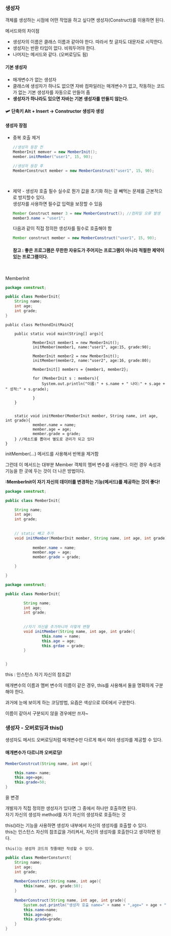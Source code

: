 ### 생성자

객체를 생성하는 시점에 어떤 작업을 하고 싶다면 생성자(Construct)를 이용하면 된다.

메서드와의 차이점
* 생성자의 이름은 클래스 이름과 같아야 한다. 따라서 첫 글자도 대문자로 시작한다.
* 생성자는 반환 타입이 없다. 비워두어야 한다.
* 나머지는 메서드와 같다. (오버로딩도 됨)

#### 기본 생성자
* 매개변수가 없는 생성자
* 클래스에 생성자가 하나도 없으면 자바 컴파일러는 매개변수가 없고, 작동하는 코드가 없는 기본 생성자를 자동으로 만들어 줌
* <b>생성자가 하나라도 있으면 자바는 기본 생성자를 만들지 않는다.</b>

#### 🛩️ 단축키 Alt + Insert -> Constructor 생성자 생성

#### 생성자 장점
* 중복 호출 제거
  ```java
  //생성자 등장 전
  MemberInit memver = new MemberInit();
  member.initMember("user1", 15, 90);

  //생성자 등장 후
  MemberConstruct member = new MemberConstruct("user1", 15, 90);
  ```
  </br>
* 제약 - 생성자 호출 필수
  실수로 뭔가 값을 초기화 하는 걸 빼먹는 문제를 근본적으로 방지할수 있다. </br>
  생성자를 사용하면 필수값 입력을 보장할 수 있음

  ```java
  Member Construct memer 3 = new MemberConstruct(); //컴파일 오류 발생
  member3.name = "user1";
  ```

  다음과 같이 직접 정의한 생성자를 필수로 호출해야 함
  ```java
  Member construct member = new MemberConstruct("user1", 15, 90);
  ```

  #### 참고 : 좋은 프로그램은 무한한 자유도가 주어지는 프로그램이 아니라 적절한 제약이 있는 프로그램이다.
  </br>
  
MemberInit
```java
package construct;

public class MemberInit{
	String name;
	int age;
	int grade;
}
```

```
public class MethondInitMain2{

	public static void main(String[] args){
	
			MemberInit member1 = new MemberInit();
			initMember(member1, name:"user1", age:15, grade:90);
			
			MemberInit member2 = new MemberInit();
			initMember(member2, name:"user2", age:16, grade:80);
			
			MemberInit[] members = {member1, member2};
			
			for (MemberInit s : members){
				System.out.println("이름:" + s.name + " 나이:" + s.age + " 성적:" + s.grade);
			
			}
	}
	
	
	static void initMember(MemberInit member, String name, int age, int grade){
			member.name = name;
			member.age = age;
			member.grade = grade;
	} //메소드를 뽑아서 별도로 관리가 되고 있다
}
```


initMember(…) 메서드를 사용해서 반복을 제거함

그런데 이 메서드는 대부분 Member 객체의 멤버 변수를 사용한다. 이런 경우 속성과 기능을 한 곳에 두는 것이 더 나은 방법이다.

<b>:MemberInit이 자기 자신의 데이터를 변경하는 기능(메서드)를 제공하는 것이 좋다!</b>

```java
package construct;

public class MemberInit{

	String name;
	int age;
	int grade;
	
	
	// static 빼고 추가
	void initMember(MemberInit member, String name, int age, int grade){
	
			member.name = name;
			member.age = age;
			member.grade = grade;

	}

}
```


```java
package construct;

public class MemberInit{

		String name;
		int age;
		int grade;
		
		
		//자기 자신을 추가하니까 이렇게 변형
		void initMember(String name, int age, int grade){
				this.name = name;
				this.age = age;
				this.grdae = grade;
		}


}
```



this : 인스턴스 자기 자신의 참조값!

매개변수의 이름과 멤버 변수의 이름이 같은 경우, this를 사용해서 둘을 명확하게 구분해야 한다.

과거에 눈에 보이게 하는 코딩방법, 요즘은 색상으로 IDE에서 구분한다.

이름이 같아서 구분되지 않을 경우에만 쓰자~


### 생성자 - 오버로딩과 this()

생성자도 메서드 오버로딩처럼 매개변수만 다르게 해서 여러 생성자를 제공할 수 있다.

#### 매개변수가 다르니까 오버로딩!

```java
MemberConstrcut(String name, int age){

	this.name= name;
	this.age=age;
	this.grade=50;
}
```
을 변경

개발자가 직접 정의한 생성자가 있다면 그 중에서 하나만 호출하면 된다. </br>
자기 자신의 생성자 method를 자기 자신의 생성자로 호출하는 것</br>

this()라는 기능을 사용하면 생성자 내부에서 자신의 생성자를 호출할 수 있다. </br>
this는 인스턴스 자신의 참조값을 가리켜서, 자신의 생성자를 호출한다고 생각하면 된다.

```
this()는 생성자 코드의 첫줄에만 작성할 수 있다.
```


```java
public class MemberConsturct{
	String name;
	int age;
	int grade;
	
	MemberConstruct(String name, int age){
		this(name, age, grade:50);
	}
	
	MemberConstruct(String name, int age, int grade){
		System.out.println("생성자 호출 name=" + name + ",age=" + age + ",grade=" + grade);
		this.name=name;
		this.age=age;
		this.grade=grade;
	}
}
```

